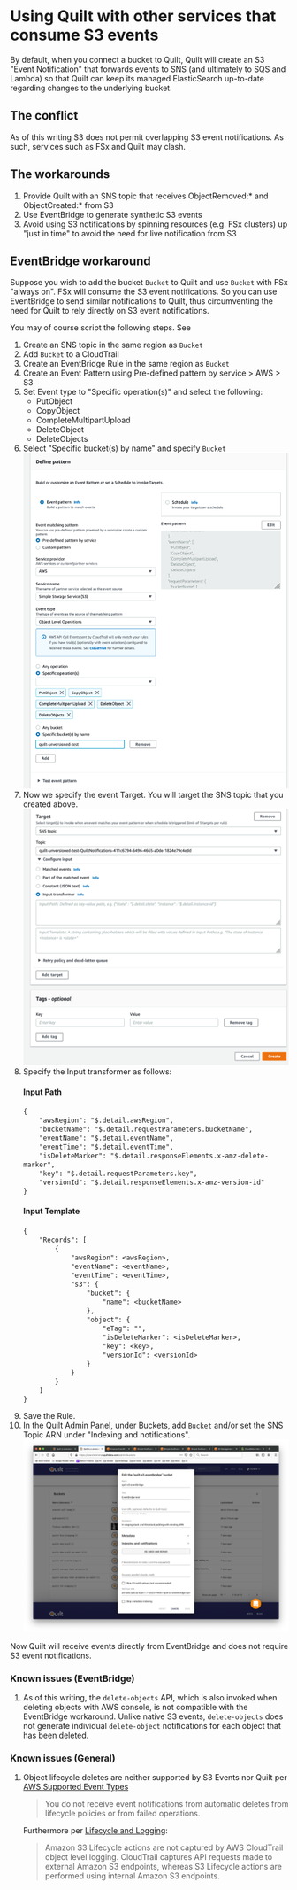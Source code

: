 # Using Quilt with other services that consume S3 events

By default, when you connect a bucket to Quilt, Quilt will create an S3
"Event Notification" that forwards events to SNS (and ultimately to SQS and Lambda)
so that Quilt can keep its managed ElasticSearch up-to-date regarding changes
to the underlying bucket.

## The conflict 
As of this writing S3 does not permit overlapping S3 event notifications.
As such, services such as FSx and Quilt may clash.

## The workarounds

1. Provide Quilt with an SNS topic that receives ObjectRemoved:* and ObjectCreated:*
from S3
1. Use EventBridge to generate synthetic S3 events
1. Avoid using S3 notifications by spinning resources (e.g. FSx clusters) up 
"just in time" to avoid the need for live notification from S3

## EventBridge workaround

Suppose you wish to add the bucket `Bucket` to Quilt and use `Bucket` with FSx "always on".
FSx will consume the S3 event notifications. So you can use EventBridge to send
similar notifications to Quilt, thus circumventing the need for Quilt to rely 
directly on S3 event notifications.

You may of course script the following steps. See

1. Create an SNS topic in the same region as `Bucket` 
1. Add `Bucket` to a CloudTrail
1. Create an EventBridge Rule in the same region as `Bucket`
1. Create an Event Pattern using Pre-defined pattern by service > AWS > S3
1. Set Event type to "Specific operation(s)" and select the following:
   * PutObject
   * CopyObject
   * CompleteMultipartUpload
   * DeleteObject
   * DeleteObjects
1. Select "Specific bucket(s) by name" and specify `Bucket`
    ![](./imgs/event-pattern.png)
1. Now we specify the event Target. You will target the SNS topic
that you created above.
    ![](./imgs/event-target.png)
1. Specify the Input transformer as follows:
    #### Input Path
    ```
    {
        "awsRegion": "$.detail.awsRegion",
        "bucketName": "$.detail.requestParameters.bucketName",
        "eventName": "$.detail.eventName",
        "eventTime": "$.detail.eventTime",
        "isDeleteMarker": "$.detail.responseElements.x-amz-delete-marker",
        "key": "$.detail.requestParameters.key",
        "versionId": "$.detail.responseElements.x-amz-version-id"
    }
    ```
    #### Input Template
    ```
    {
        "Records": [
            {
                "awsRegion": <awsRegion>,
                "eventName": <eventName>,
                "eventTime": <eventTime>,
                "s3": {
                    "bucket": {
                        "name": <bucketName>
                    },
                    "object": {
                        "eTag": "",
                        "isDeleteMarker": <isDeleteMarker>,
                        "key": <key>,
                        "versionId": <versionId>
                    }
                }
            }
        ]
    }
    ```
1. Save the Rule.
1. In the Quilt Admin Panel, under Buckets, add `Bucket` and/or set the SNS Topic
ARN under "Indexing and notifications". 
    ![](./imgs/quilt-eventbridge.png)

Now Quilt will receive events directly from EventBridge and does not require
S3 event notifications.

### Known issues (EventBridge)

1. As of this writing, the `delete-objects` API, which is also invoked when deleting objects with AWS console, is not compatible with the EventBridge workaround.
Unlike native S3 events, `delete-objects` does not generate individual
`delete-object` notifications for each object that has been deleted.


### Known issues (General)

1. Object lifecycle deletes are neither supported by S3 Events nor Quilt per
[AWS Supported Event Types](https://docs.aws.amazon.com/AmazonS3/latest/userguide/notification-how-to-event-types-and-destinations.title.html)

    > You do not receive event notifications from automatic deletes from lifecycle policies
    > or from failed operations.

    Furthermore per
    [Lifecycle and Logging](https://docs.aws.amazon.com/AmazonS3/latest/userguide/lifecycle-and-other-bucket-config.html#lifecycle-general-considerations-logging):
    >  Amazon S3 Lifecycle actions are not captured by AWS CloudTrail object level
    > logging. CloudTrail captures API requests made to external Amazon S3 endpoints,
    > whereas S3 Lifecycle actions are performed using internal Amazon S3 endpoints.
